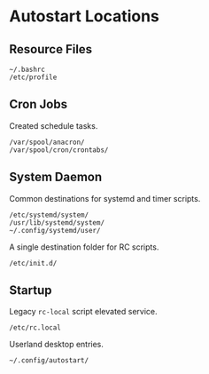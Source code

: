 # Autostart Locations

## Resource Files

```
~/.bashrc
/etc/profile
```

## Cron Jobs

Created schedule tasks.

```
/var/spool/anacron/
/var/spool/cron/crontabs/
```

## System Daemon

Common destinations for systemd and timer scripts.

```
/etc/systemd/system/
/usr/lib/systemd/system/
~/.config/systemd/user/
```

A single destination folder for RC scripts.

```
/etc/init.d/
```

## Startup

Legacy `rc-local` script elevated service.

```
/etc/rc.local
```

Userland desktop entries.

```
~/.config/autostart/
```